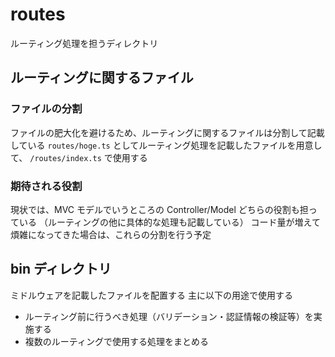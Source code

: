 # routes

ルーティング処理を担うディレクトリ

## ルーティングに関するファイル

### ファイルの分割

ファイルの肥大化を避けるため、ルーティングに関するファイルは分割して記載している
`routes/hoge.ts` としてルーティング処理を記載したファイルを用意して、 `/routes/index.ts` で使用する

### 期待される役割

現状では、MVC モデルでいうところの Controller/Model どちらの役割も担っている
（ルーティングの他に具体的な処理も記載している）
コード量が増えて煩雑になってきた場合は、これらの分割を行う予定

## bin ディレクトリ

ミドルウェアを記載したファイルを配置する
主に以下の用途で使用する

- ルーティング前に行うべき処理（バリデーション・認証情報の検証等）を実施する
- 複数のルーティングで使用する処理をまとめる
